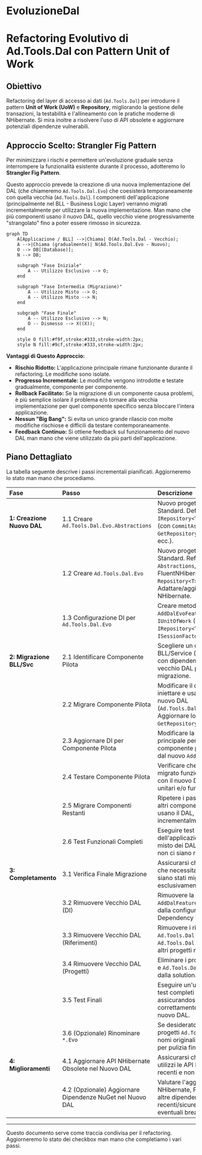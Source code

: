 ﻿<br />

# EvoluzioneDal

# Refactoring Evolutivo di Ad.Tools.Dal con Pattern Unit of Work

## Obiettivo

Refactoring del layer di accesso ai dati (`Ad.Tools.Dal`) per introdurre il pattern **Unit of Work (UoW)** e **Repository**, migliorando la gestione delle transazioni, la testabilità e l'allineamento con le pratiche moderne di NHibernate. Si mira inoltre a risolvere l'uso di API obsolete e aggiornare potenziali dipendenze vulnerabili.

## Approccio Scelto: Strangler Fig Pattern

Per minimizzare i rischi e permettere un'evoluzione graduale senza interrompere la funzionalità esistente durante il processo, adotteremo lo **Strangler Fig Pattern**.

Questo approccio prevede la creazione di una nuova implementazione del DAL (che chiameremo `Ad.Tools.Dal.Evo`) che coesisterà temporaneamente con quella vecchia (`Ad.Tools.Dal`). I componenti dell'applicazione (principalmente nel BLL - Business Logic Layer) verranno migrati incrementalmente per utilizzare la nuova implementazione. Man mano che più componenti usano il nuovo DAL, quello vecchio viene progressivamente "strangolato" fino a poter essere rimosso in sicurezza.

```mermaid
graph TD
    A[Applicazione / BLL] -->|Chiama| O(Ad.Tools.Dal - Vecchio);
    A -->|Chiama (gradualmente)| N(Ad.Tools.Dal.Evo - Nuovo);
    O --> DB[(Database)];
    N --> DB;

    subgraph "Fase Iniziale"
        A -- Utilizzo Esclusivo --> O;
    end

    subgraph "Fase Intermedia (Migrazione)"
        A -- Utilizzo Misto --> O;
        A -- Utilizzo Misto --> N;
    end

    subgraph "Fase Finale"
        A -- Utilizzo Esclusivo --> N;
        O -- Dismesso --> X((X));
    end

    style O fill:#f9f,stroke:#333,stroke-width:2px;
    style N fill:#9cf,stroke:#333,stroke-width:2px;
```

**Vantaggi di Questo Approccio:**

* **Rischio Ridotto:** L'applicazione principale rimane funzionante durante il refactoring. Le modifiche sono isolate.
* **Progresso Incrementale:** Le modifiche vengono introdotte e testate gradualmente, componente per componente.
* **Rollback Facilitato:** Se la migrazione di un componente causa problemi, è più semplice isolare il problema e/o tornare alla vecchia implementazione per quel componente specifico senza bloccare l'intera applicazione.
* **Nessun "Big Bang":** Si evita un unico grande rilascio con molte modifiche rischiose e difficili da testare contemporaneamente.
* **Feedback Continuo:** Si ottiene feedback sul funzionamento del nuovo DAL man mano che viene utilizzato da più parti dell'applicazione.

## Piano Dettagliato

La tabella seguente descrive i passi incrementali pianificati. Aggiorneremo lo stato man mano che procediamo.

| Fase                       | Passo                                                     | Descrizione                                                                                                                                                                           | Stato |
| :------------------------- | :-------------------------------------------------------- | :------------------------------------------------------------------------------------------------------------------------------------------------------------------------------------ | :---- |
| **1: Creazione Nuovo DAL** | 1.1 Creare `Ad.Tools.Dal.Evo.Abstractions`                | Nuovo progetto libreria .NET Standard. Definire le interfacce `IRepository<T>` e `IUnitOfWork` (con `CommitAsync`, `GetRepository<T>`, `IDisposable`, ecc.).                          | `[X]` |
| <br />                     | 1.2 Creare `Ad.Tools.Dal.Evo`                             | Nuovo progetto libreria .NET Standard. Referenziare `Abstractions`, NHibernate, FluentNHibernate. Implementare `Repository<T>` e `UnitOfWork`. Adattare/aggiornare config NHibernate. | `[X]` |
| <br />                     | 1.3 Configurazione DI per `Ad.Tools.Dal.Evo`              | Creare metodo di estensione `AddDalEvoFeatures` per registrare `IUnitOfWork` (Scoped), `IRepository<T>` (Transient), `ISessionFactory` (Singleton).                                   | `[X]` |
| **2: Migrazione BLL/Svc**  | 2.1 Identificare Componente Pilota                        | Scegliere un componente BLL/Service (es. `PlantumlServer`) con dipendenze chiare dal vecchio DAL per iniziare la migrazione.                                                          | `[ ]` |
| <br />                     | 2.2 Migrare Componente Pilota                             | Modificare il componente per iniettare e usare `IUnitOfWork` dal nuovo DAL (`Ad.Tools.Dal.Evo.Abstractions`). Aggiornare logica per `GetRepository` e `CommitAsync`.                  | `[ ]` |
| <br />                     | 2.3 Aggiornare DI per Componente Pilota                   | Modificare la registrazione DI principale per fornire al componente pilota le dipendenze dal nuovo `AddDalEvoFeatures`.                                                               | `[ ]` |
| <br />                     | 2.4 Testare Componente Pilota                             | Verificare che il componente migrato funzioni correttamente con il nuovo DAL attraverso test unitari e/o funzionali.                                                                  | `[ ]` |
| <br />                     | 2.5 Migrare Componenti Restanti                           | Ripetere i passi 2.2-2.4 per gli altri componenti BLL/Service che usano il DAL, procedendo incrementalmente.                                                                          | `[ ]` |
| <br />                     | 2.6 Test Funzionali Completi                              | Eseguire test funzionali completi dell'applicazione con l'utilizzo misto dei DAL per assicurare che non ci siano regressioni.                                                         | `[ ]` |
| **3: Completamento**       | 3.1 Verifica Finale Migrazione                            | Assicurarsi che tutti i componenti che necessitano accesso ai dati siano stati migrati e usino esclusivamente il nuovo DAL.                                                           | `[ ]` |
| <br />                     | 3.2 Rimuovere Vecchio DAL (DI)                            | Rimuovere la chiamata a `AddDalFeatures` (o equivalente) dalla configurazione della Dependency Injection.                                                                             | `[ ]` |
| <br />                     | 3.3 Rimuovere Vecchio DAL (Riferimenti)                   | Rimuovere i riferimenti ai progetti `Ad.Tools.Dal` e `Ad.Tools.Dal.Abstractions` dagli altri progetti nella solution.                                                                 | `[ ]` |
| <br />                     | 3.4 Rimuovere Vecchio DAL (Progetti)                      | Eliminare i progetti `Ad.Tools.Dal` e `Ad.Tools.Dal.Abstractions` dalla solution.                                                                                                     | `[ ]` |
| <br />                     | 3.5 Test Finali                                           | Eseguire un'ultima sessione di test completi dell'applicazione assicurandosi che funzioni correttamente usando solo il nuovo DAL.                                                     | `[ ]` |
| <br />                     | 3.6 (Opzionale) Rinominare `*.Evo`                        | Se desiderato, rinominare i progetti `Ad.Tools.Dal.Evo.*` nei nomi originali (`Ad.Tools.Dal.*`) per pulizia finale.                                                                   | `[ ]` |
| **4: Miglioramenti**       | 4.1 Aggiornare API NHibernate Obsolete nel Nuovo DAL      | Assicurarsi che `Ad.Tools.Dal.Evo` utilizzi le API NHibernate più recenti e non obsolete.                                                                                             | `[ ]` |
| <br />                     | 4.2 (Opzionale) Aggiornare Dipendenze NuGet nel Nuovo DAL | Valutare l'aggiornamento di NHibernate, FluentNHibernate e altre dipendenze a versioni più recenti/sicure, gestendo eventuali breaking changes.                                       | `[ ]` |

***

Questo documento serve come traccia condivisa per il refactoring. Aggiorneremo lo stato dei checkbox man mano che completiamo i vari passi.
